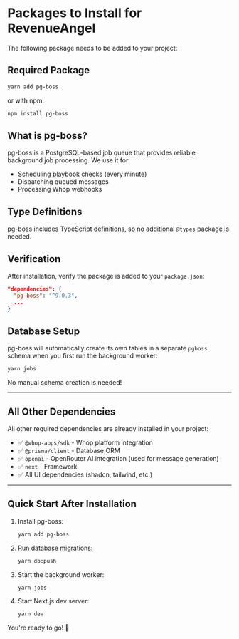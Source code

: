 # Packages to Install for RevenueAngel

The following package needs to be added to your project:

## Required Package

```bash
yarn add pg-boss
```

or with npm:

```bash
npm install pg-boss
```

## What is pg-boss?

pg-boss is a PostgreSQL-based job queue that provides reliable background job processing. We use it for:
- Scheduling playbook checks (every minute)
- Dispatching queued messages
- Processing Whop webhooks

## Type Definitions

pg-boss includes TypeScript definitions, so no additional `@types` package is needed.

## Verification

After installation, verify the package is added to your `package.json`:

```json
"dependencies": {
  "pg-boss": "^9.0.3",
  ...
}
```

## Database Setup

pg-boss will automatically create its own tables in a separate `pgboss` schema when you first run the background worker:

```bash
yarn jobs
```

No manual schema creation is needed!

---

## All Other Dependencies

All other required dependencies are already installed in your project:
- ✅ `@whop-apps/sdk` - Whop platform integration
- ✅ `@prisma/client` - Database ORM
- ✅ `openai` - OpenRouter AI integration (used for message generation)
- ✅ `next` - Framework
- ✅ All UI dependencies (shadcn, tailwind, etc.)

---

## Quick Start After Installation

1. Install pg-boss:
   ```bash
   yarn add pg-boss
   ```

2. Run database migrations:
   ```bash
   yarn db:push
   ```

3. Start the background worker:
   ```bash
   yarn jobs
   ```

4. Start Next.js dev server:
   ```bash
   yarn dev
   ```

You're ready to go! 🚀

